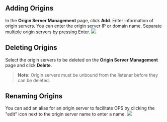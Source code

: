 ## Adding Origins
In the **Origin Server Management** page, click **Add**. Enter information of origin servers. You can enter the origin server IP or domain name. Separate multiple origin servers by pressing Enter.
![](https://main.qcloudimg.com/raw/d3a80af94e4dded6dfdca9c0361c6954.png)

## Deleting Origins 
Select the origin servers to be deleted on the **Origin Server Management** page and click **Delete**.
>**Note:** Origin servers must be unbound from the listener before they can be deleted.

## Renaming Origins
You can add an alias for an origin server to facilitate OPS by clicking the "edit" icon next to the origin server name to enter a name.
![](https://main.qcloudimg.com/raw/5f7d3b0039fd52f35480e76b3b244a6d.png)
